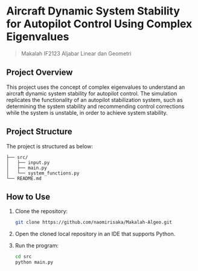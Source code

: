 # Aircraft Dynamic System Stability for Autopilot Control Using Complex Eigenvalues 
> Makalah IF2123 Aljabar Linear dan Geometri
## Project Overview
This project uses the concept of complex eigenvalues to understand an aircraft dynamic system stability for autopilot control. The simulation replicates the functionality of an autopilot stabilization system, such as determining the system stability and recommending control corrections while the system is unstable, in order to achieve system stability.
## Project Structure
The project is structured as below:
```
├── src/
│   ├── input.py                
│   ├── main.py             
│   └── system_functions.py    
└── README.md
```
## How to Use
1. Clone the repository: 
   ```sh
   git clone https://github.com/naomirisaka/Makalah-Algeo.git

2. Open the cloned local repository in an IDE that supports Python.

3. Run the program:
   ```sh
   cd src
   python main.py
